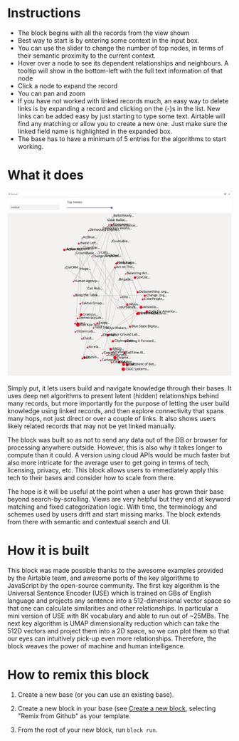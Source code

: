 # Instructions
- The block begins with all the records from the view shown
- Best way to start is by entering some context in the input box. 
- You can use the slider to change the number of top nodes, in terms of their semantic proximity to the current context.
- Hover over a node to see its dependent relationships and neighbours. A tooltip will show in the bottom-left with the full text information of that node
- Click a node to expand the record
- You can pan and zoom 
- If you have not worked with linked records much, an easy way to delete links is by expanding a record and clicking on the (-)s in the list. New links can be added easy by just starting to type some text. Airtable will find any matching or allow you to create a new one. Just make sure the linked field name is highlighted in the expanded box. 
- The base has to have a minimum of 5 entries for the algorithms to start working. 

# What it does
![Interactive Knowledge Network](network_example_screenshot.jpg)

Simply put, it lets users build and navigate knowledge through their bases. It uses deep net algorithms to present latent (hidden) relationships behind many records, but more importantly for the purpose of letting the user build knowledge using linked records, and then explore connectivity that spans many hops, not just direct or over a couple of links. It also shows users likely related records that may not be yet linked manually. 

The block was built so as not to send any data out of the DB or browser for processing anywhere outside. However, this is also why it takes longer to compute than it could. A version using cloud APIs would be much faster but also more intricate for the average user to get going in terms of tech, licensing, privacy, etc. This block allows users to immediately apply this tech to their bases and consider how to scale from there. 

The hope is it will be useful at the point when a user has grown their base beyond search-by-scrolling. Views are very helpful but they end at keyword matching and fixed categorization logic. With time, the terminology and schemes used by users drift and start missing marks. The block extends from there with semantic and contextual search and UI. 

# How it is built
This block was made possible thanks to the awesome examples provided by the Airtable team, and awesome ports of the key algorithms to JavaScript by the open-source community. The first key algorithm is the Universal Sentence Encoder (USE) which is trained on GBs of English language and projects any sentence into a 512-dimensional vector space so that one can calculate similarities and other relationships. In particular a mini version of USE with 8K vocabulary and able to run out of ~25MBs. The next key algorithm is UMAP dimensionality reduction which can take the 512D vectors and project them into a 2D space, so we can plot them so that our eyes can intuitively pick-up even more relationships. Therefore, the block weaves the power of machine and human intelligence.

# How to remix this block
1. Create a new base (or you can use an existing base).

2. Create a new block in your base (see [Create a new block](https://airtable.com/developers/blocks/guides/hello-world-tutorial#create-a-new-block),
   selecting "Remix from Github" as your template.

3. From the root of your new block, run `block run`.

